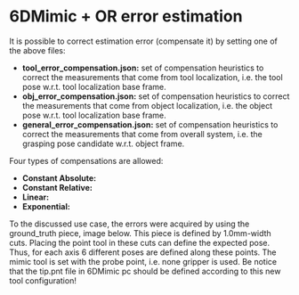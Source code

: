# 6DMimic + OR error estimation

It is possible to correct estimation error (compensate it) by setting one of the above files:

- **tool_error_compensation.json:** set of compensation heuristics to correct the measurements that come from tool localization, i.e. the tool pose w.r.t. tool localization base frame.
- **obj_error_compensation.json:** set of compensation heuristics to correct the measurements that come from object localization, i.e. the object pose w.r.t. tool localization base frame.
- **general_error_compensation.json:** set of compensation heuristics to correct the measurements that come from overall system, i.e. the grasping pose candidate w.r.t. object frame.

Four types of compensations are allowed:

- **Constant Absolute:**
- **Constant Relative:**
- **Linear:**
- **Exponential:**


To the discussed use case, the errors were acquired by using the ground_truth piece, image below. This piece is defined by 1.0mm-width cuts. Placing the point tool in these cuts can define the expected pose. Thus, for each axis 6 different poses are defined along these points. The mimic tool is set with the probe point, i.e. none gripper is used. Be notice that the tip.pnt file in 6DMimic pc should be defined according to this new tool configuration!
